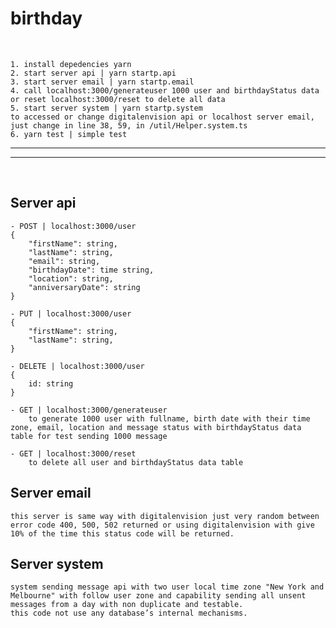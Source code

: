 # birthday

<div>
  <br>
</div>

```
1. install depedencies yarn
2. start server api | yarn startp.api 
3. start server email | yarn startp.email 
4. call localhost:3000/generateuser 1000 user and birthdayStatus data or reset localhost:3000/reset to delete all data
5. start server system | yarn startp.system 
to accessed or change digitalenvision api or localhost server email, just change in line 38, 59, in /util/Helper.system.ts
6. yarn test | simple test
```

------------------------------------------------------------
------------------------------------------------------------

<div>
  <br>
</div>

## Server api
```
- POST | localhost:3000/user
{
    "firstName": string,
    "lastName": string,
    "email": string,
    "birthdayDate": time string,
    "location": string,
    "anniversaryDate": string
}

- PUT | localhost:3000/user
{
    "firstName": string,
    "lastName": string,
}

- DELETE | localhost:3000/user
{
    id: string
}

- GET | localhost:3000/generateuser 
    to generate 1000 user with fullname, birth date with their time zone, email, location and message status with birthdayStatus data table for test sending 1000 message

- GET | localhost:3000/reset
    to delete all user and birthdayStatus data table
```


## Server email

```
this server is same way with digitalenvision just very random between error code 400, 500, 502 returned or using digitalenvision with give 10% of the time this status code will be returned.
```

## Server system
```
system sending message api with two user local time zone "New York and Melbourne" with follow user zone and capability sending all unsent messages from a day with non duplicate and testable.
this code not use any database’s internal mechanisms.
```


